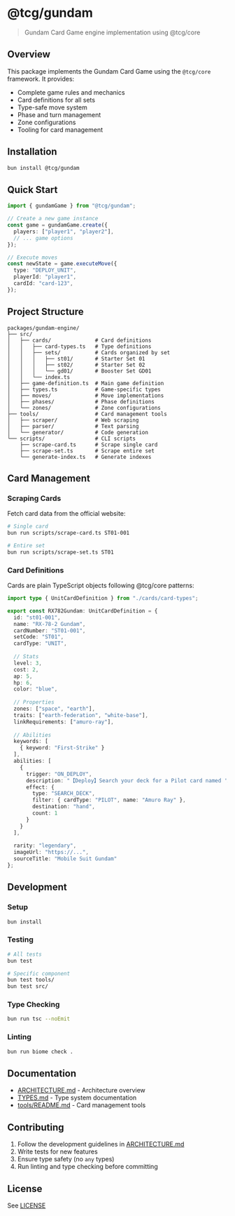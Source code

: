 # @tcg/gundam

> Gundam Card Game engine implementation using @tcg/core

## Overview

This package implements the Gundam Card Game using the `@tcg/core` framework. It provides:

- Complete game rules and mechanics
- Card definitions for all sets
- Type-safe move system
- Phase and turn management
- Zone configurations
- Tooling for card management

## Installation

```bash
bun install @tcg/gundam
```

## Quick Start

```typescript
import { gundamGame } from "@tcg/gundam";

// Create a new game instance
const game = gundamGame.create({
  players: ["player1", "player2"],
  // ... game options
});

// Execute moves
const newState = game.executeMove({
  type: "DEPLOY_UNIT",
  playerId: "player1",
  cardId: "card-123",
});
```

## Project Structure

```
packages/gundam-engine/
├── src/
│   ├── cards/              # Card definitions
│   │   ├── card-types.ts   # Type definitions
│   │   ├── sets/           # Cards organized by set
│   │   │   ├── st01/       # Starter Set 01
│   │   │   ├── st02/       # Starter Set 02
│   │   │   └── gd01/       # Booster Set GD01
│   │   └── index.ts
│   ├── game-definition.ts  # Main game definition
│   ├── types.ts            # Game-specific types
│   ├── moves/              # Move implementations
│   ├── phases/             # Phase definitions
│   └── zones/              # Zone configurations
├── tools/                  # Card management tools
│   ├── scraper/            # Web scraping
│   ├── parser/             # Text parsing
│   └── generator/          # Code generation
└── scripts/                # CLI scripts
    ├── scrape-card.ts      # Scrape single card
    ├── scrape-set.ts       # Scrape entire set
    └── generate-index.ts   # Generate indexes
```

## Card Management

### Scraping Cards

Fetch card data from the official website:

```bash
# Single card
bun run scripts/scrape-card.ts ST01-001

# Entire set
bun run scripts/scrape-set.ts ST01
```

### Card Definitions

Cards are plain TypeScript objects following @tcg/core patterns:

```typescript
import type { UnitCardDefinition } from "./cards/card-types";

export const RX782Gundam: UnitCardDefinition = {
  id: "st01-001",
  name: "RX-78-2 Gundam",
  cardNumber: "ST01-001",
  setCode: "ST01",
  cardType: "UNIT",
  
  // Stats
  level: 3,
  cost: 2,
  ap: 5,
  hp: 6,
  color: "blue",
  
  // Properties
  zones: ["space", "earth"],
  traits: ["earth-federation", "white-base"],
  linkRequirements: ["amuro-ray"],
  
  // Abilities
  keywords: [
    { keyword: "First-Strike" }
  ],
  abilities: [
    {
      trigger: "ON_DEPLOY",
      description: "【Deploy】Search your deck for a Pilot card named 'Amuro Ray'.",
      effect: {
        type: "SEARCH_DECK",
        filter: { cardType: "PILOT", name: "Amuro Ray" },
        destination: "hand",
        count: 1
      }
    }
  ],
  
  rarity: "legendary",
  imageUrl: "https://...",
  sourceTitle: "Mobile Suit Gundam"
};
```

## Development

### Setup

```bash
bun install
```

### Testing

```bash
# All tests
bun test

# Specific component
bun test tools/
bun test src/
```

### Type Checking

```bash
bun run tsc --noEmit
```

### Linting

```bash
bun run biome check .
```

## Documentation

- [ARCHITECTURE.md](./ARCHITECTURE.md) - Architecture overview
- [TYPES.md](./TYPES.md) - Type system documentation
- [tools/README.md](./tools/README.md) - Card management tools

## Contributing

1. Follow the development guidelines in [ARCHITECTURE.md](./ARCHITECTURE.md)
2. Write tests for new features
3. Ensure type safety (no `any` types)
4. Run linting and type checking before committing

## License

See [LICENSE](../../LICENSE)
